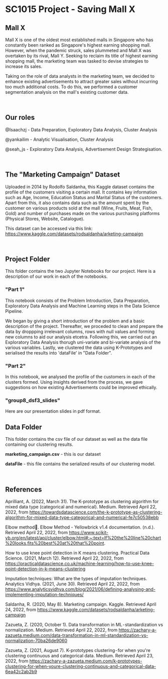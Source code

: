 # SC1015 Project - Saving Mall X

## Mall X
Mall X is one of the oldest most established malls in Singapore who has constantly been ranked as Singapore's highest earning shopping mall. 
However, when the pandemic struck, sales plummeted and Mall X was overtaken by its rival, Mall Y. Seeking to reclaim its title of highest earning shopping mall, the marketing team was tasked to devise strategies to increase its sales.

Taking on the role of data analysts in the marketing team, we decided to enhance existing advertisements to attract greater sales without incurring too much additional costs. To do this, we performed a customer segmentation analysis on the mall's existing customer data.


<br>

## Our roles
@Isaachzj - Data Preparation, Exploratory Data Analysis, Cluster Analysis

@yankailim - Analytic Visualisation, Cluster Analysis

@seah_js - Exploratory Data Analysis, Advertisement Design Strategisation.


<br>

## The "Marketing Campaign" Dataset
Uploaded in 2014 by Rodolfo Saldanha, this Kaggle dataset contains the profile of the customers visiting a certain mall. It contains key information such as Age, Income, Education Status and Marital Status of the customers. Apart from this, it also contains data such as the amount spent by the customer on various products sold at the mall (Wine, Fruits, Meat, Fish, Gold) and number of purchases made on the various purchasing platforms (Physical Stores, Website, Catalogue).

This dataset can be accessed via this link: https://www.kaggle.com/datasets/rodsaldanha/arketing-campaign


<br>

## Project Folder
This folder contains the two Jupyter Notebooks for our project. Here is a description of our work in each of the notebooks.

### "Part 1"
This notebook consists of the Problem Introduction, Data Preparation, Exploratory Data Analysis and Machine Learning steps in the Data Science Pipeline.

We began by giving a short introduction of the problem and a basic description of the project. Thereafter, we proceded to clean and prepare the data by droppping irrelevant columns, rows with null values and forming new columns to aid our analysis etcetra. Following this, we carried out an Exploratory Data Analysis thorugh uni-variate and bi-variate analysis of the various variables. Lastly, we clustered the data using K-Prototypes and serialised the results into 'dataFile' in "Data Folder". 

### "Part 2" 
In this notebook, we analysed the profile of the customers in each of the clusters formed. Using insights derived from the process, we gave suggestions on how existing Advertisements could be improved ethically.



### "group8_dsf3_slides"
Here are our presentation slides in pdf format.
<br>

## Data Folder
This folder contains the csv file of our dataset as well as the data file containing our clustering results.

**marketing_campaign.csv** - this is our dataset

**dataFile** - this file contains the serialized results of our clustering model.


<br>

## References
Aprilliant, A. (2022, March 31). The K-prototype as clustering algorithm for mixed data type (categorical and numerical). Medium. Retrieved April 22, 2022, from https://towardsdatascience.com/the-k-prototype-as-clustering-algorithm-for-mixed-data-type-categorical-and-numerical-fe7c50538ebb 

Elbow method. Elbow Method - Yellowbrick v1.4 documentation. (n.d.). Retrieved April 22, 2022, from https://www.scikit-yb.org/en/latest/api/cluster/elbow.html#:~:text=If%20the%20line%20chart%20looks,fits%20best%20at%20that%20point. 

How to use knee point detection in K means clustering. Practical Data Science. (2021, March 12). Retrieved April 22, 2022, from https://practicaldatascience.co.uk/machine-learning/how-to-use-knee-point-detection-in-k-means-clustering 

Imputation techniques: What are the types of imputation techniques. Analytics Vidhya. (2021, June 30). Retrieved April 22, 2022, from https://www.analyticsvidhya.com/blog/2021/06/defining-analysing-and-implementing-imputation-techniques/ 

Saldanha, R. (2020, May 8). Marketing campaign. Kaggle. Retrieved April 24, 2022, from https://www.kaggle.com/datasets/rodsaldanha/arketing-campaign 

Zazueta, Z. (2020, October 1). Data transformation in ML - standardization vs normalization. Medium. Retrieved April 22, 2022, from https://zachary-a-zazueta.medium.com/data-transformation-in-ml-standardization-vs-normalization-70ba26de9060 

Zazueta, Z. (2021, August 7). K-prototypes clustering - for when you're clustering continuous and categorical data. Medium. Retrieved April 23, 2022, from https://zachary-a-zazueta.medium.com/k-prototypes-clustering-for-when-youre-clustering-continuous-and-categorical-data-6ea42c2ab2b9 

